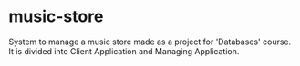 # music-store

System to manage a music store made as a project for 'Databases' course. It is divided into Client Application and Managing Application.
